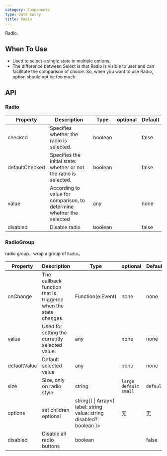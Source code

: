 ```yaml
---
category: Components
type: Data Entry
title: Radio
---
```


Radio.

## When To Use

- Used to select a single state in multiple options.
- The difference between Select is that Radio is visible to user and can facilitate the comparison of choice. So, when you want to use Radio, option should not be too much.

## API

### Radio

| Property           | Description                                     | Type       |  optional | Default |
|----------------|------------------------------------------|------------|---------|--------|
| checked | Specifies whether the radio is selected. | boolean | | false |
| defaultChecked | Specifies the initial state: whether or not the radio is selected. | boolean | | false |
| value          | According to value for comparison, to determine whether the selected        | any     |         | none     |
| disabled | Disable radio | boolean | | false |
### RadioGroup

radio group，wrap a group of `Radio`。

| Property           | Description                             | Type              | optional | Default |
|----------------|----------------------------------|-------------------|--------|--------|
| onChange | The callback function that is triggered when the state changes. | Function(e:Event) | none     | none     |
| value | Used for setting the currently selected value. | any            | none     | none     |
| defaultValue   | Default selected value                     | any            | none     | none     |
| size           | Size, only on radio style           | string            | `large` `default` `small` | `default` |
| options        | set children optional               | string[] \| Array<{ label: string value: string disabled?: boolean }>            | 无     | 无     |
| disabled | Disable all radio buttons | boolean | | false |